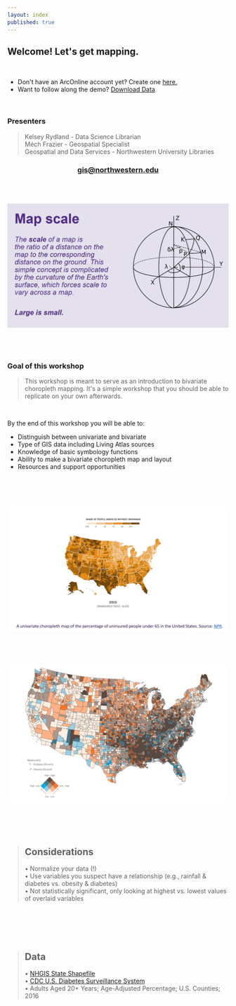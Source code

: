 ```yaml
---
layout: index
published: true
---
```


## Welcome! Let's get mapping. 

<br>

* Don't have an ArcOnline account yet? Create one <a href="https://northwestern.maps.arcgis.com/home/index.html">here.</a>
* Want to follow along the demo? [Download Data](/arcgis-online/gis-data/arconline_data_s21.zip)

<br>

### Presenters
> Kelsey Rydland - Data Science Librarian <br>
> Méch Frazier - Geospatial Specialist <br>
Geospatial and Data Services - Northwestern University Libraries <br>

<center>
  <h3 style="color:purple;"><a href="mailto:gis@northwestern.edu?subject=GIS support"> gis@northwestern.edu </a></h3>
</center>

<br>
  <br>
    <br>
    
<html><center><img src="https://raw.githubusercontent.com/nulib-ds/bivariate/gh-pages/img/map_scale_intro_img.jpg" alt txt="map-scale"></center></html>  

<br>
  <br>
    <br>

### Goal of this workshop
> This workshop is meant to serve as an introduction to bivariate choropleth mapping. It's a simple workshop that you should be able to replicate on your own afterwards.  

<br>

By the end of this workshop you will be able to: 

* Distinguish between univariate and bivariate 
* Type of GIS data including Living Atlas sources
* Knowledge of basic symbology functions
* Ability to make a bivariate choropleth map and layout
* Resources and support opportunities 

<br>
  <br>
    <br>
      <br>
<html><center><img src="https://raw.githubusercontent.com/nulib-ds/bivariate/gh-pages/img/univariate_map_ex.jpg" alt txt="univariate"></center></html>  

<br>
  <br>
    <br>
      <br>
<html><center><img src="https://raw.githubusercontent.com/nulib-ds/bivariate/gh-pages/img/bivariate_map_ex.jpg" alt txt="univariate"></center></html>   

<br>
  <br>
    <br>
      <br>
      
> ## Considerations
> • Normalize your data (!) 
> <br>
> • Use variables you suspect have a relationship (e.g., rainfall & diabetes vs. obesity & diabetes)
> <br>
> • Not statistically significant, only looking at highest vs. lowest values of overlaid variables  
<br>
  <br>
    <br>
      <br>
      
> ## Data
> • [NHGIS State Shapefile](https://data2.nhgis.org/main)
> <br>
> • [CDC U.S. Diabetes Surveillance System](https://gis.cdc.gov/grasp/diabetes/DiabetesAtlas.html)
> <br>
>   • Adults Aged 20+ Years; Age-Adjusted Percentage; U.S. Counties; 2016      
